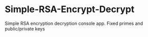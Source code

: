# Simple-RSA-Encrypt-Decrypt
Simple RSA encryption decryption console app. Fixed primes and public/private keys
